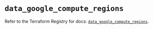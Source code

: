 # `data_google_compute_regions`

Refer to the Terraform Registry for docs: [`data_google_compute_regions`](https://registry.terraform.io/providers/hashicorp/google/6.28.0/docs/data-sources/compute_regions).
